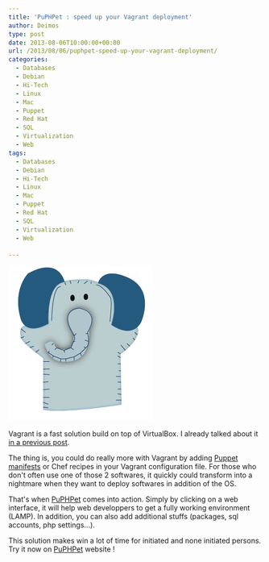 ```yaml
---
title: 'PuPHPet : speed up your Vagrant deployment'
author: Deimos
type: post
date: 2013-08-06T10:00:00+00:00
url: /2013/08/06/puphpet-speed-up-your-vagrant-deployment/
categories:
  - Databases
  - Debian
  - Hi-Tech
  - Linux
  - Mac
  - Puppet
  - Red Hat
  - SQL
  - Virtualization
  - Web
tags:
  - Databases
  - Debian
  - Hi-Tech
  - Linux
  - Mac
  - Puppet
  - Red Hat
  - SQL
  - Virtualization
  - Web

---
```

![puphpet](/images/puphpet.png)

Vagrant is a fast solution build on top of VirtualBox. I already talked about it [in a previous post](http://blog.deimos.fr/2013/07/11/vagrant-i-finally-dropped-kvm-for-virtualbox/).

The thing is, you could do really more with Vagrant by adding [Puppet manifests](http://wiki.deimos.fr/Puppet_:_Solution_de_gestion_de_fichier_de_configuration) or Chef recipes in your Vagrant configuration file. For those who don't often use one of those 2 softwares, it quickly could transform into a nightmare when they want to deploy softwares in addition of the OS.

That's when [PuPHPet][1] comes into action. Simply by clicking on a web interface, it will help web developpers to get a fully working environment (LAMP). In addition, you can also add additional stuffs (packages, sql accounts, php settings...).

This solution makes win a lot of time for initiated and none initiated persons. Try it now on [PuPHPet][1] website !

 [1]: https://puphpet.com/#vagrant
